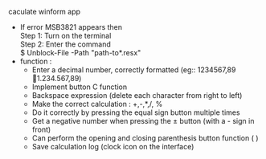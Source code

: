caculate winform app
- If error MSB3821 appears then\
        Step 1: Turn on the terminal\
        Step 2: Enter the command\
        $ Unblock-File -Path "path-to\*.resx"
- function :
    + Enter a decimal number, correctly formatted (eg:: 1234567,89 1.234.567,89)
    + Implement button C function
    + Backspace expression (delete each character from right to left)
    + Make the correct calculation : +,-,*,/, %
    + Do it correctly by pressing the equal sign button multiple times
    + Get a negative number when pressing the ± button (with a - sign in front)
    + Can perform the opening and closing parenthesis button function ( )
    + Save calculation log (clock icon on the interface)
